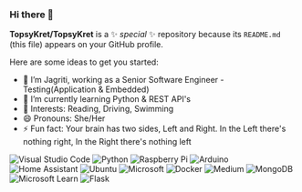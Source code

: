 ### Hi there 👋


**TopsyKret/TopsyKret** is a ✨ _special_ ✨ repository because its `README.md` (this file) appears on your GitHub profile.

Here are some ideas to get you started:

- 🔭 I’m Jagriti, working as a Senior Software Engineer - Testing(Application & Embedded)
- 🌱 I’m currently learning Python & REST API's
- 💬 Interests: Reading, Driving, Swimming 
- 😄 Pronouns: She/Her
- ⚡ Fun fact: Your brain has two sides, Left and Right. In the Left there's nothing right, In the Right there's nothing left

![Visual Studio Code](https://img.shields.io/badge/Visual%20Studio%20Code-0078d7.svg?style=for-the-badge&logo=visual-studio-code&logoColor=white)
![Python](https://img.shields.io/badge/python-3670A0?style=for-the-badge&logo=python&logoColor=ffdd54)
![Raspberry Pi](https://img.shields.io/badge/-RaspberryPi-C51A4A?style=for-the-badge&logo=Raspberry-Pi)
![Arduino](https://img.shields.io/badge/-Arduino-00979D?style=for-the-badge&logo=Arduino&logoColor=white)
![Home Assistant](https://img.shields.io/badge/home%20assistant-%2341BDF5.svg?style=for-the-badge&logo=home-assistant&logoColor=white)
![Ubuntu](https://img.shields.io/badge/Ubuntu-E95420?style=for-the-badge&logo=ubuntu&logoColor=white)
![Microsoft](https://img.shields.io/badge/Microsoft-0078D4?style=for-the-badge&logo=microsoft&logoColor=white)
![Docker](https://img.shields.io/badge/docker-%230db7ed.svg?style=for-the-badge&logo=docker&logoColor=white)
![Medium](https://img.shields.io/badge/Medium-12100E?style=for-the-badge&logo=medium&logoColor=white)
![MongoDB](https://img.shields.io/badge/MongoDB-%234ea94b.svg?style=for-the-badge&logo=mongodb&logoColor=white)
![Microsoft Learn](https://img.shields.io/badge/Microsoft_Learn-258ffa?style=for-the-badge&logo=microsoft&logoColor=white)
![Flask](https://img.shields.io/badge/flask-%23000.svg?style=for-the-badge&logo=flask&logoColor=white)
